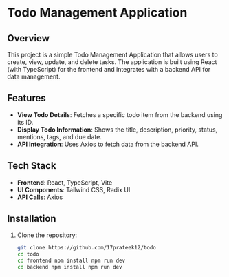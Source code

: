 # Todo Management Application

## Overview
This project is a simple Todo Management Application that allows users to create, view, update, and delete tasks. The application is built using React (with TypeScript) for the frontend and integrates with a backend API for data management.

## Features
- **View Todo Details**: Fetches a specific todo item from the backend using its ID.
- **Display Todo Information**: Shows the title, description, priority, status, mentions, tags, and due date.
- **API Integration**: Uses Axios to fetch data from the backend API.

## Tech Stack
- **Frontend**: React, TypeScript, Vite
- **UI Components**: Tailwind CSS, Radix UI
- **API Calls**: Axios

## Installation

1. Clone the repository:
   ```sh
   git clone https://github.com/17prateek12/todo
   cd todo
   cd frontend npm install npm run dev
   cd backend npm install npm run dev
